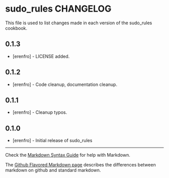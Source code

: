 sudo_rules CHANGELOG
====================

This file is used to list changes made in each version of the sudo_rules cookbook.

0.1.3
-----
- [erenfro] - LICENSE added.

0.1.2
-----
- [erenfro] - Code cleanup, documentation cleanup.

0.1.1
-----
- [erenfro] - Cleanup typos.

0.1.0
-----
- [erenfro] - Initial release of sudo_rules

- - -
Check the [Markdown Syntax Guide](http://daringfireball.net/projects/markdown/syntax) for help with Markdown.

The [Github Flavored Markdown page](http://github.github.com/github-flavored-markdown/) describes the differences between markdown on github and standard markdown.

